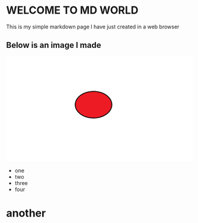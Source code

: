 # WELCOME TO MD WORLD 

This is my simple markdown page I have just created in a web browser 

## Below is an image I made   
![example image](image.png)  
* one  
* two   
* three   
* four 

# another  

